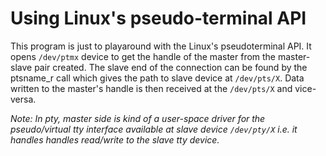 # Using Linux's pseudo-terminal API
This program is just to playaround with the Linux's pseudoterminal API.
It opens `/dev/ptmx` device to get the handle of the master from the
master-slave pair created. The slave end of the connection can be
found by the ptsname_r call which gives the path to slave device at
`/dev/pts/X`. Data written to the master's handle is then received
at the `/dev/pts/X` and vice-versa.

*Note:
In pty, master side is kind of a user-space driver for the pseudo/virtual tty interface available at slave device `/dev/pty/X` i.e. it handles handles read/write to the slave tty device.*

